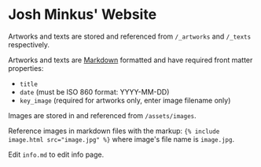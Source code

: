 # Josh Minkus' Website

Artworks and texts are stored and referenced from `/_artworks` and `/_texts` respectively.

Artworks and texts are [Markdown](https://docs.github.com/en/get-started/writing-on-github/getting-started-with-writing-and-formatting-on-github/basic-writing-and-formatting-syntax) formatted and have required front matter properties:
- `title`
- `date` (must be ISO 860 format: YYYY-MM-DD)
- `key_image` (required for artworks only, enter image filename only)

Images are stored in and referenced from `/assets/images`.

Reference images in markdown files with the markup: `{% include image.html src="image.jpg" %}` where image's file name is `image.jpg`.

Edit `info.md` to edit info page.